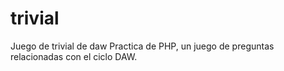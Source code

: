 # trivial
Juego de trivial de daw
Practica de PHP, un juego de preguntas relacionadas con el ciclo DAW.

